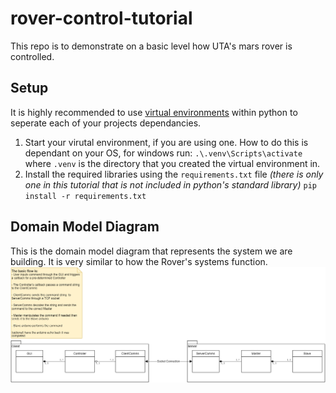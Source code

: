 # rover-control-tutorial
This repo is to demonstrate on a basic level how UTA's mars rover is controlled.

## Setup
It is highly recommended to use [virtual environments](https://docs.python.org/3/tutorial/venv.html) within python to seperate each of your projects dependancies.  

1. Start your virutal environment, if you are using one. How to do this is dependant on your OS, for windows run: `.\.venv\Scripts\activate` where `.venv` is the directory that you created the virtual environment in.
2. Install the required libraries using the `requirements.txt` file *(there is only one in this tutorial that is not included in python's standard library)* `pip install -r requirements.txt`

## Domain Model Diagram
This is the domain model diagram that represents the system we are building. It is very similar to how the Rover's systems function.  
![Rover Controls Domain Model Diagram](./imgs/rover-controls-DomainModelDiagram.png)  

